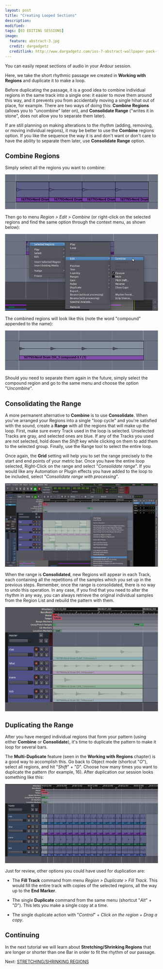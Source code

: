 ```yaml
---
layout: post
title: "Creating Looped Sections"
description:
modified: 
tags: [03 EDITING SESSIONS]
image:
  feature: abstract-3.jpg
  credit: dargadgetz
  creditlink: http://www.dargadgetz.com/ios-7-abstract-wallpaper-pack-for-iphone-5-and-ipod-touch-retina/
---
```


You can easily repeat sections of audio in your Ardour session.

Here, we take the short rhythmic passage we created in **Working with Regions**
and duplicate it to make a loop.

Before duplicating the passage, it is a good idea to combine individual
regions in the same track into a single one: it easier to move them
around this way, and it prevents you from accidentally moving a single
hihat out of place, for example. There are two ways of doing this:
**Combine Regions** (allows you to "uncombine" later on), and
**Consolidate Range** ("writes it in stone", does not allow you to
separate them later).

If are still planning on making alterations to the rhythm (adding,
removing, or moving individual regions), it may be better to use the
**Combine** regions option. If you like the sequence the way it is and
don't want or don't care to have the ability to separate them later, use
**Consolidate Range** option.

## Combine Regions

Simply select all the regions you want to combine:

![combine](../images/Ardour3_Combine_Regions_1.png)

Then go to menu *Region > Edit > Combine* (or right-click on the
selected regions and find the same option through the context menu, as
shown below):

![combine2](../images/Ardour3_Combine_Regions_2.png) 

The combined regions will look like this (note the word "compound"
appended to the name):

![combine4](../images/Ardour3_Combine_Regions_4.png) 

Should you need to separate them again in the future, simply select the
compound region and go to the same menu and choose the option
"*Uncombine*". 

## Consolidating the Range

A more permanent alternative to **Combine** is to use **Consolidate**.
When you've arranged your Regions into a single "loop cycle" and you're
satisfied with the sound, create a **Range** with all the regions that
will make up the loop. First, make sure every Track used in the loop is
selected. Unselected Tracks are gray, and selected ones are blue. If any
of the Tracks you used are not selected, hold down the *Shift* key while
clicking on them to add them to the selected group. Finally, use the
Range tool to select the entire loop. 

Once again, the **Grid** setting will help you to set the range
precisely to the start and end points of your metric bar. Once you have
the entire loop selected, Right-Click on the range and select
"*Consolidate range*". If you would like any Automation or Plugin
effects you have added to the loop to be included, select "*Consolidate
range with processing*".

![consolidate](../images/Ardour3_Consolidate_Range.png) 

When the range is **Consolidated**, new Regions will appear in each
Track, each containing all the repetitions of the samples which you set
up in the previous steps. Remember, once the range is consolidated,
there is no way to undo this operation. In any case, if you find that
you need to alter the rhythm in any way, you can always retrieve the
original individual samples from the Region List and rebuild the pattern
with them.

![consolidate2](../images/Ardour3_Consolidate_Range_2.png)

## Duplicating the Range

After you have merged individual regions that form your pattern (using
either **Combine** or **Consolidate**), it's time to duplicate the
pattern to make it loop for several bars.

The **Multi-Duplicate** feature (seen in the **Working with Regions**
chapter) is a good way to accomplish this. Go back to Object mode
(shortcut "*O*"), select all regions, and hit "*Shift*" + "*D*". Choose
how many times you want to duplicate the pattern (for example, 16).
After duplication our session looks something like this:

![multi-dup](../images/Ardour3_Multi-Duplicate.png) 

Just for review, other options you could have used for duplication are:

-   The **Fill Track** command from menu *Region > Duplicate > Fill
    Track*. This would fill the entire track with copies of the selected
    regions, all the way up to the **End Marker**. 

-   The single **Duplicate** command from the same menu (shortcut
    "*Alt*" + "*D*"). This lets you make a single copy at a time. 

-   The single duplicate action with "*Control*" + *Click on the region* + *Drag a copy*.

## Continuing

In the next tutorial we will learn about **Stretching/Shrinking
Regions** that are longer or shorter than one Bar in order to fit the
rhythm of our passage.

Next: [STRETCHING/SHRINKING REGIONS](../stretching-shrinking-regions)
